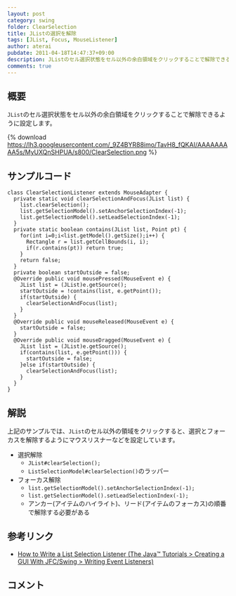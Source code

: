 ```yaml
---
layout: post
category: swing
folder: ClearSelection
title: JListの選択を解除
tags: [JList, Focus, MouseListener]
author: aterai
pubdate: 2011-04-18T14:47:37+09:00
description: JListのセル選択状態をセル以外の余白領域をクリックすることで解除できるように設定します。
comments: true
---
```

## 概要
`JList`のセル選択状態をセル以外の余白領域をクリックすることで解除できるように設定します。

{% download https://lh3.googleusercontent.com/_9Z4BYR88imo/TavH8_fQKAI/AAAAAAAAA5s/MyUXQnSHPUA/s800/ClearSelection.png %}

## サンプルコード
<pre class="prettyprint"><code>class ClearSelectionListener extends MouseAdapter {
  private static void clearSelectionAndFocus(JList list) {
    list.clearSelection();
    list.getSelectionModel().setAnchorSelectionIndex(-1);
    list.getSelectionModel().setLeadSelectionIndex(-1);
  }
  private static boolean contains(JList list, Point pt) {
    for(int i=0;i&lt;list.getModel().getSize();i++) {
      Rectangle r = list.getCellBounds(i, i);
      if(r.contains(pt)) return true;
    }
    return false;
  }
  private boolean startOutside = false;
  @Override public void mousePressed(MouseEvent e) {
    JList list = (JList)e.getSource();
    startOutside = !contains(list, e.getPoint());
    if(startOutside) {
      clearSelectionAndFocus(list);
    }
  }
  @Override public void mouseReleased(MouseEvent e) {
    startOutside = false;
  }
  @Override public void mouseDragged(MouseEvent e) {
    JList list = (JList)e.getSource();
    if(contains(list, e.getPoint())) {
      startOutside = false;
    }else if(startOutside) {
      clearSelectionAndFocus(list);
    }
  }
}
</code></pre>

## 解説
上記のサンプルでは、`JList`のセル以外の領域をクリックすると、選択とフォーカスを解除するようにマウスリスナーなどを設定しています。

- 選択解除
    - `JList#clearSelection();`
    - `ListSelectionModel#clearSelection()`のラッパー
- フォーカス解除
    - `list.getSelectionModel().setAnchorSelectionIndex(-1);`
    - `list.getSelectionModel().setLeadSelectionIndex(-1);`
    - アンカー(アイテムのハイライト)、リード(アイテムのフォーカス)の順番で解除する必要がある

<!-- dummy comment line for breaking list -->

## 参考リンク
- [How to Write a List Selection Listener (The Java™ Tutorials > Creating a GUI With JFC/Swing > Writing Event Listeners)](http://docs.oracle.com/javase/tutorial/uiswing/events/listselectionlistener.html)

<!-- dummy comment line for breaking list -->

## コメント
